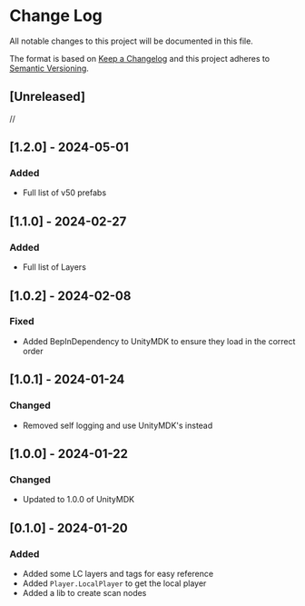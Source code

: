 # Change Log
All notable changes to this project will be documented in this file.

The format is based on [Keep a Changelog](http://keepachangelog.com/)
and this project adheres to [Semantic Versioning](http://semver.org/).

## [Unreleased]

//

## [1.2.0] - 2024-05-01

### Added
- Full list of v50 prefabs

## [1.1.0] - 2024-02-27

### Added
- Full list of Layers

## [1.0.2] - 2024-02-08

### Fixed
- Added BepInDependency to UnityMDK to ensure they load in the correct order

## [1.0.1] - 2024-01-24

### Changed
- Removed self logging and use UnityMDK's instead

## [1.0.0] - 2024-01-22

### Changed
- Updated to 1.0.0 of UnityMDK

## [0.1.0] - 2024-01-20

### Added
- Added some LC layers and tags for easy reference
- Added ``Player.LocalPlayer`` to get the local player
- Added a lib to create scan nodes